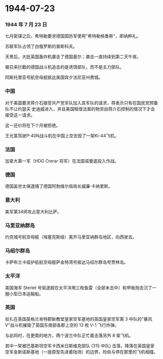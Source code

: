 # 1944-07-23

### 1944 年 7 月 23 日

七月密谋之后，希特勒要求德国国防军使用"希特勒格鲁斯"，即纳粹礼。

苏联军队占领了白俄罗斯的普斯科夫。

天黑后，大批英国轰炸机袭击了德国基尔；袭击一直持续到第二天午夜。

被召来拦截的德国战斗机追击的是诱饵部队，而不是主力部队。

阿斯托里亚号航空母舰抵达美国宾夕法尼亚州费城。

### 中国

对于美国要求蒋介石接受共产党军队加入其军队的请求，蒋表示只有在国民党预备队不让约瑟夫·史迪威进入，并且美国租借法案的物资由蒋介石控制的情况下才会接受这一请求。

这一还价将在下个月被拒绝。

王光富驾驶P-40N战斗机在中国上空击毁了一架Ki-44飞机。

### 法国

加拿大第一军（HDG Crerar 将军）在法国诺曼底投入作战。

### 德国

德国盖世太保逮捕了德国阿勃维尔局局长威廉·卡纳里斯。

### 意大利

美军第34师攻占意大利比萨。

### 马里亚纳群岛

约克城号航空母舰（埃塞克斯级）离开马里亚纳群岛地区，向西驶去。

### 马绍尔群岛

卡萨布兰卡级护航航空母舰萨金特湾号抵达马绍尔群岛夸贾林岛。

### 太平洋

美国海军 Sterlet
号驱逐舰在太平洋用三枚鱼雷（全部未击中）和甲板炮击沉了一艘小型日本运输船。

### 英国

驻扎在英国英格兰肯特郡新教堂皇家空军基地的英国皇家空军第 3 中队的"暴风
V"战斗机摧毁了英国东南部各郡上空的 13 枚 V-1 飞行炸弹。

与此同时，在更南的地方，两个波兰中队正忙着击落另外 8 架飞机。

其中一架被巴基斯坦空军卡西米日斯维克部队 (315 中队)
击落，降落在英国皇家空军金斯诺斯基地（一座原型先进着陆场）的边界，险些与停在那里的飞机相撞。